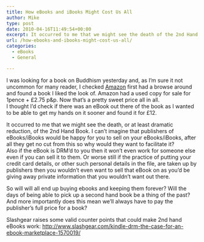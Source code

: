 ```yaml
---
title: How eBooks and iBooks Might Cost Us All
author: Mike
type: post
date: 2010-04-16T11:49:54+00:00
excerpt: It occurred to me that we might see the death of the 2nd Hand Book.
url: /how-ebooks-and-ibooks-might-cost-us-all/
categories:
  - eBooks
  - General

---
```

I was looking for a book on Buddhism yesterday and, as I&#8217;m sure it not uncommon for many reader, I checked <a href="http://www.amazon.co.uk" target="_blank" rel="noopener">Amazon</a> first had a browse around and found a book I liked the look of. Amazon had a used copy for sale for 1pence + £2.75 p&p. Now that&#8217;s a pretty sweet price all in all.  
I thought I&#8217;d check if there was an eBook out there of the book as I wanted to be able to get my hands on it sooner and found it for £12.

It occurred to me that we might see the death, or at least dramatic reduction, of the 2nd Hand Book. I can&#8217;t imagine that publishers of eBooks/iBooks would be happy for you to sell on your eBooks/iBooks, after all they get no cut from this so why would they want to facilitate it?  
Also if the eBook is DRM&#8217;d to you then it won&#8217;t even work for someone else even if you can sell it to them. Or worse still if the practice of putting your credit card details, or other such personal details in the file, are taken up by publishers then you wouldn&#8217;t even want to sell that eBook on as you&#8217;d be giving away private information that you wouldn&#8217;t want out there.

So will will all end up buying ebooks and keeping them forever? Will the days of being able to pick up a second hand book be a thing of the past? And more importantly does this mean we&#8217;ll always have to pay the publisher&#8217;s full price for a book?

Slashgear raises some valid counter points that could make 2nd hand eBooks work: <http://www.slashgear.com/kindle-drm-the-case-for-an-ebook-marketplace-1570019/>